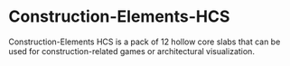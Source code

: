 # Construction-Elements-HCS
Construction-Elements HCS is a pack of 12 hollow core slabs that can be used for construction-related games or architectural visualization. 